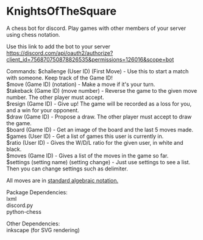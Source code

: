 # KnightsOfTheSquare
A chess bot for discord. Play games with other members of your server using chess notation.

Use this link to add the bot to your server<br>
https://discord.com/api/oauth2/authorize?client_id=756870750878826535&permissions=126016&scope=bot

Commands:
$challenge (User ID) (First Move) - Use this to start a match with someone. Keep track of the Game ID!<br>
$move (Game ID) (notation) - Make a move if it's your turn.<br>
$takeback (Game ID) (move number) - Reverse the game to the given move number. The other player must accept.<br>
$resign (Game ID) - Give up! The game will be recorded as a loss for you, and a win for your opponent.<br>
$draw (Game ID) - Propose a draw. The other player must accept to draw the game.<br>
$board (Game ID) - Get an image of the board and the last 5 moves made.<br>
$games (User ID) - Get a list of games this user is currently in.<br>
$ratio (User ID) - Gives the W/D/L ratio for the given user, in white and black.<br>
$moves (Game ID) - Gives a list of the moves in the game so far.<br>
$settings (setting name) (setting change) - Just use settings to see a list. Then you can change settings such as delimiter.<br>

All moves are in [standard algebraic notation.](https://en.wikipedia.org/wiki/Algebraic_notation_(chess))<br>

Package Dependencies:<br>
lxml<br>
discord.py<br>
python-chess<br>

Other Dependencies:<br>
inkscape (for SVG rendering)<br>
